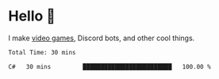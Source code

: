 <div align="left">
  <h1>Hello 👋</h1>

  <p>I make <a href="https://devbeef.com">video games</a>, Discord bots, and other cool things.</p>
</div>

<!--START_SECTION:waka-->

```txt
Total Time: 30 mins

C#   30 mins         █████████████████████████   100.00 %
```

<!--END_SECTION:waka-->
